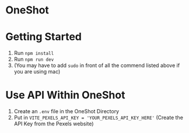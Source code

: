 # OneShot
 
# Getting Started
1. Run ``` npm install ```
2. Run ``` npm run dev ```
3. (You may have to add ``` sudo ``` in front of all the commend listed above if you are using mac)

# Use API Within OneShot
1. Create an ``` .env ``` file in the OneShot Directory
2. Put in ``` VITE_PEXELS_API_KEY = 'YOUR_PEXELS_API_KEY_HERE' ``` (Create the API Key from the Pexels website)
